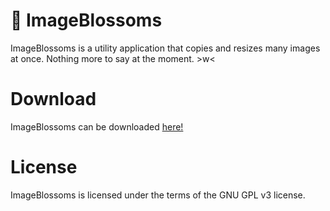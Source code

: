 ﻿
# 🌸 ImageBlossoms
ImageBlossoms is a utility application that copies and resizes many images at once. Nothing more to say at the moment. >w<

# Download
ImageBlossoms can be downloaded [here!](https://github.com/BlossomiShymae/ImageBlossoms/releases)

# License
ImageBlossoms is licensed under the terms of the GNU GPL v3 license.